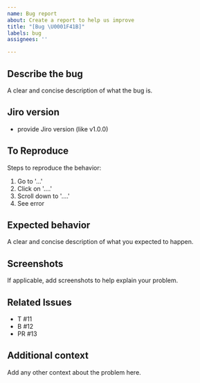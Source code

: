 ```yaml
---
name: Bug report
about: Create a report to help us improve
title: "[Bug \U0001F41B]"
labels: bug
assignees: ''

---
```


## Describe the bug
A clear and concise description of what the bug is.

## Jiro version
- provide Jiro version (like v1.0.0)

## To Reproduce
Steps to reproduce the behavior:
1. Go to '...'
2. Click on '....'
3. Scroll down to '....'
4. See error

## Expected behavior
A clear and concise description of what you expected to happen.

## Screenshots
If applicable, add screenshots to help explain your problem.

## Related Issues
- T #11
- B #12
- PR #13

## Additional context
Add any other context about the problem here.

